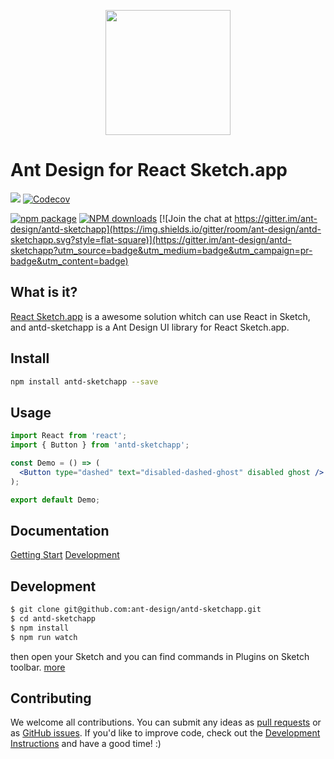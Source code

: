 <p align="center">
  <a href="http://ant.design">
    <img height="200" src="https://gw.alipayobjects.com/zos/rmsportal/NNLMXfSoatfMpmTEmNsG.svg">
  </a>
</p>

# Ant Design for React Sketch.app

[![](https://img.shields.io/travis/ant-design/antd-sketchapp.svg?style=flat-square)](https://travis-ci.org/ant-design/antd-sketchapp)
[![Codecov](https://img.shields.io/codecov/c/github/ant-design/antd-sketchapp/master.svg?style=flat-square)](https://codecov.io/gh/ant-design/antd-sketchapp/branch/master)

[![npm package](https://img.shields.io/npm/v/antd-sketchapp.svg?style=flat-square)](https://www.npmjs.org/package/antd-sketchapp)
[![NPM downloads](http://img.shields.io/npm/dm/antd-sketchapp.svg?style=flat-square)](https://npmjs.org/package/antd-sketchapp)
[![Join the chat at https://gitter.im/ant-design/antd-sketchapp](https://img.shields.io/gitter/room/ant-design/antd-sketchapp.svg?style=flat-square)](https://gitter.im/ant-design/antd-sketchapp?utm_source=badge&utm_medium=badge&utm_campaign=pr-badge&utm_content=badge)

## What is it?

[React Sketch.app](https://github.com/airbnb/react-sketchapp) is a awesome solution whitch can use React in Sketch, and antd-sketchapp is a Ant Design UI library for React Sketch.app.

## Install

```bash
npm install antd-sketchapp --save
```

## Usage

```jsx
import React from 'react';
import { Button } from 'antd-sketchapp';

const Demo = () => (
  <Button type="dashed" text="disabled-dashed-ghost" disabled ghost />
);

export default Demo;
```

## Documentation
[Getting Start](docs/en-us/getting-start.md)
[Development](docs/en-us/development.md)

## Development

```bash
$ git clone git@github.com:ant-design/antd-sketchapp.git
$ cd antd-sketchapp
$ npm install
$ npm run watch
```

then open your Sketch and you can find commands in Plugins on Sketch toolbar. [more](docs/development.md)

## Contributing

We welcome all contributions. You can submit any ideas as [pull requests](https://github.com/ant-design/antd-sketchapp/pulls) or as [GitHub issues](https://github.com/ant-design/antd-sketchapp/issues). If you'd like to improve code, check out the [Development Instructions](https://github.com/ant-design/antd-sketchapp/wiki/Development) and have a good time! :)
